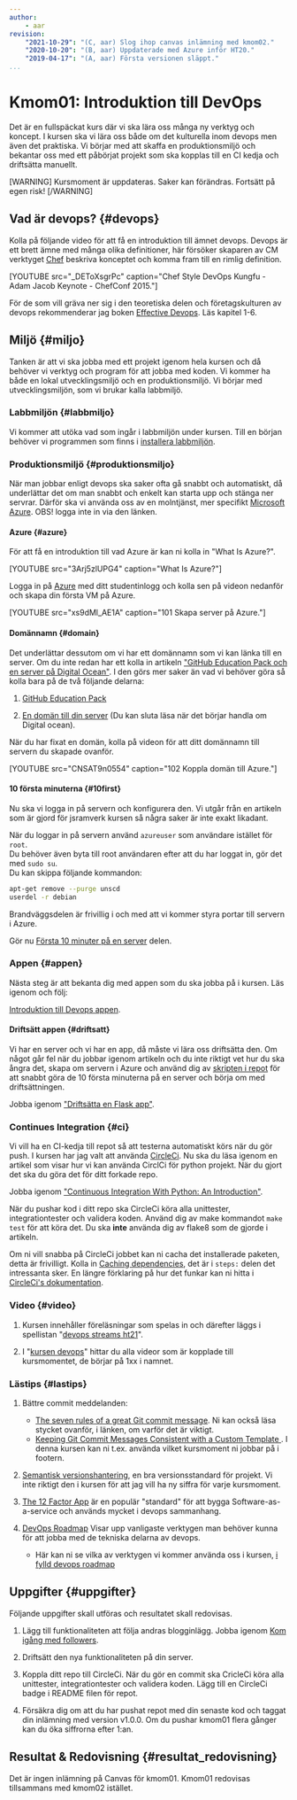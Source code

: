 ```yaml
---
author:
    - aar
revision:
    "2021-10-29": "(C, aar) Slog ihop canvas inlämning med kmom02."
    "2020-10-20": "(B, aar) Uppdaterade med Azure inför HT20."
    "2019-04-17": "(A, aar) Första versionen släppt."
...
```

Kmom01: Introduktion till DevOps
==================================

Det är en fullspäckat kurs där vi ska lära oss många ny verktyg och koncept. I kursen ska vi lära oss både om det kulturella inom devops men även det praktiska. Vi börjar med att skaffa en produktionsmiljö och bekantar oss med ett påbörjat projekt som ska kopplas till en CI kedja och driftsätta manuellt.


<!-- more -->

[WARNING]
Kursmoment är uppdateras. Saker kan förändras.
Fortsätt på egen risk!
[/WARNING]


## Vad är devops? {#devops}

Kolla på följande video för att få en introduktion till ämnet devops. Devops är ett brett ämne med många olika definitioner, här försöker skaparen av CM verktyget [Chef](https://www.chef.io) beskriva konceptet och komma fram till en rimlig definition.

[YOUTUBE src="_DEToXsgrPc" caption="Chef Style DevOps Kungfu - Adam Jacob Keynote - ChefConf 2015."]


<!-- Ny video https://www.youtube.com/watch?v=Me3ea4nUt0U kortare och med om arbetsflödet -->

För de som vill gräva ner sig i den teoretiska delen och företagskulturen av devops rekommenderar jag boken [Effective Devops](http://tinyurl.com/yyuw7a9w). Läs kapitel 1-6.

<!-- https://tinyurl.com/y4kyayqa the devops handbook -->


## Miljö {#miljo}

Tanken är att vi ska jobba med ett projekt igenom hela kursen och då behöver vi verktyg och program för att jobba med koden. Vi kommer ha både en lokal utvecklingsmiljö och en produktionsmiljö. Vi börjar med utvecklingsmiljön, som vi brukar kalla labbmiljö.



### Labbmiljön  {#labbmiljo}

Vi kommer att utöka vad som ingår i labbmiljön under kursen. Till en början behöver vi programmen som finns i [installera labbmiljön](./../labbmiljo).



### Produktionsmiljö {#produktionsmiljo}

När man jobbar enligt devops ska saker ofta gå snabbt och automatiskt, då underlättar det om man snabbt och enkelt kan starta upp och stänga ner servrar. Därför ska vi använda oss av en molntjänst, mer specifikt [Microsoft Azure](https://azure.microsoft.com/en-us/). OBS! logga inte in via den länken.



#### Azure {#azure}

För att få en introduktion till vad Azure är kan ni kolla in "What Is Azure?".

[YOUTUBE src="3Arj5zlUPG4" caption="What Is Azure?"]

Logga in på [Azure](https://portal.azure.com/#home) med ditt studentinlogg och kolla sen på videon nedanför och skapa din första VM på Azure.

[YOUTUBE src="xs9dMl_AE1A" caption="101 Skapa server på Azure."]



#### Domännamn {#domain}

Det underlättar dessutom om vi har ett domännamn som vi kan länka till en server. Om du inte redan har ett kolla in artikeln ["GitHub Education Pack och en server på Digital Ocean"](kunskap/github-education-pack-och-en-server-pa-digital-ocean). I den görs mer saker än vad vi behöver göra så kolla bara på de två följande delarna:

1. [GitHub Education Pack](kunskap/github-education-pack-och-en-server-pa-digital-ocean#gep)

1. [En domän till din server](kunskap/github-education-pack-och-en-server-pa-digital-ocean#domain) (Du kan sluta läsa när det börjar handla om Digital ocean).

<!-- Möjlig alternativ till namecheap, http://www.dot.tk/en/index.html?lang=en -->

När du har fixat en domän, kolla på videon för att ditt domännamn till servern du skapade ovanför.

[YOUTUBE src="CNSAT9n0554" caption="102 Koppla domän till Azure."]



#### 10 första minuterna {#10first}

Nu ska vi logga in på servern och konfigurera den. Vi utgår från en artikeln som är gjord för jsramverk kursen så några saker är inte exakt likadant.

När du loggar in på servern använd `azureuser` som användare istället för `root`.  
Du behöver även byta till root användaren efter att du har loggat in, gör det med `sudo su`.  
Du kan skippa följande kommandon:

```bash
apt-get remove --purge unscd
userdel -r debian
```

Brandväggsdelen är frivillig i och med att vi kommer styra portar till servern i Azure.

Gör nu [Första 10 minuter på en server](kunskap/github-education-pack-och-en-server-pa-digital-ocean#first10) delen. 



### Appen {#appen}

Nästa steg är att bekanta dig med appen som du ska jobba på i kursen. Läs igenom och följ:

[Introduktion till Devops appen](kunskap/introduktion_till_devops_appen).



#### Driftsätt appen {#driftsatt}

Vi har en server och vi har en app, då måste vi lära oss driftsätta den. Om något går fel när du jobbar igenom artikeln och du inte riktigt vet hur du ska ångra det, skapa om servern i Azure och använd dig av [skripten i repot](https://github.com/dbwebb-se/microblog/tree/master/scripts) för att snabbt göra de 10 första minuterna på en server och börja om med driftsättningen.

Jobba igenom ["Driftsätta en Flask app"](kunskap/driftsatta-en-flask-app).

<!-- https://askubuntu.com/questions/879437/ensurepip-is-disabled-in-debian-ubuntu-for-the-system-python -->



### Continues Integration {#ci}

Vi vill ha en CI-kedja till repot så att testerna automatiskt körs när du gör push. I kursen har jag valt att använda [CircleCi](https://circleci.com/). Nu ska du läsa igenom en artikel som visar hur vi kan använda CirclCi för python projekt. När du gjort det ska du göra det för ditt forkade repo.

Jobba igenom ["Continuous Integration With Python: An Introduction"](https://realpython.com/python-continuous-integration/).

När du pushar kod i ditt repo ska CircleCi köra alla unittester, integrationtester och validera koden. Använd dig av make kommandot `make test` för att köra det. Du ska **inte** använda dig av flake8 som de gjorde i artikeln. 

Om ni vill snabba på CircleCi jobbet kan ni cacha det installerade paketen, detta är frivilligt. Kolla in [Caching dependencies](https://circleci.com/docs/2.0/project-walkthrough/#caching-dependencies), det är i `steps:` delen det intressanta sker. En längre förklaring på hur det funkar kan ni hitta i [CircleCi's dokumentation](https://circleci.com/docs/2.0/caching/).



### Video {#video}

1. Kursen innehåller föreläsningar som spelas in och därefter läggs i spellistan "[devops streams ht21](https://www.youtube.com/playlist?list=PLKtP9l5q3ce8g4N0v72y47OiNePhjOqqN)".

1. I "[kursen devops](https://www.youtube.com/playlist?list=PLKtP9l5q3ce8s67TUj2qS85C4g1pbrx78)" hittar du alla videor som är kopplade till kursmomentet, de börjar på 1xx i namnet.



### Lästips {#lastips}

1. Bättre commit meddelanden:
    - [The seven rules of a great Git commit message](https://chris.beams.io/posts/git-commit/#seven-rules). Ni kan också läsa stycket ovanför, i länken, om varför det är viktigt.
    - [Keeping Git Commit Messages Consistent with a Custom Template ](https://dev.to/timmybytes/keeping-git-commit-messages-consistent-with-a-custom-template-1jkm). I denna kursen kan ni t.ex. använda vilket kursmoment ni jobbar på i footern.

1. [Semantisk versionshantering](https://semver.org/lang/sv/), en bra versionsstandard för projekt. Vi inte riktigt den i kursen för att jag vill ha ny siffra för varje kursmoment.

1. [The 12 Factor App](https://12factor.net/) är en populär "standard" för att bygga Software-as-a-service och  används mycket i devops sammanhang.

1. [DevOps Roadmap](https://roadmap.sh/devops) Visar upp vanligaste verktygen man behöver kunna för att jobba med de tekniska delarna av devops.

    - Här kan ni se vilka av verktygen vi kommer använda oss i kursen, [i fylld devops roadmap](image/devops/devops-roadmap-filled.png)



Uppgifter  {#uppgifter}
-------------------------------------------

Följande uppgifter skall utföras och resultatet skall redovisas.

1. Lägg till funktionaliteten att följa andras blogginlägg. Jobba igenom [Kom igång med followers](kunskap/kom-igang-med-followers).

1. Driftsätt den nya funktionaliteten på din server.

1. Koppla ditt repo till CircleCi. När du gör en commit ska CricleCi köra alla unittester, integrationtester och validera koden. Lägg till en CircleCi badge i README filen för repot.

1. Försäkra dig om att du har pushat repot med din senaste kod och taggat din inlämning med version v1.0.0. Om du pushar kmom01 flera gånger kan du öka siffrorna efter 1:an.

<!-- 1. Inkludera en länk till ditt GitHub repo och din webbsida (domännamn) i din inlämning på Canvas. -->



Resultat & Redovisning  {#resultat_redovisning}
-----------------------------------------------

Det är ingen inlämning på Canvas för kmom01. Kmom01 redovisas tillsammans med kmom02 istället.

<!--
Läs [instruktionen om hur du skall redovisa](./../redovisa).

Se till att följande frågor besvaras i texten:

1. Vad var din uppfattning av devops för en vecka sen?

1. Har det ändrats efter denna veckan?

1. Hur skulle du definiera devops?

1. Finns det något speciellt du vill lära dig i denna kursen?

1. Vad tycker du om kmom01's upplägg och storlek?
-->
